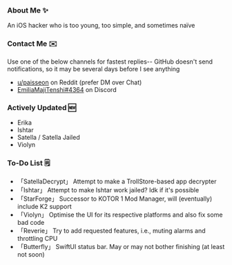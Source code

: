 ### About Me ✨
An iOS hacker who is too young, too simple, and sometimes naïve

### Contact Me ✉️
Use one of the below channels for fastest replies-- GitHub doesn't send notifications, so it may be several days before I see anything

- [u/paisseon](https://reddit.com/u/paisseon) on Reddit (prefer DM over Chat)
- [EmiliaMajiTenshi#4364](https://discord.gg/VM2ZVWqxsj) on Discord

### Actively Updated 🆕
- Erika
- Ishtar
- Satella / Satella Jailed
- Violyn

### To-Do List 🗒
- 「SatellaDecrypt」 Attempt to make a TrollStore-based app decrypter
- 「Ishtar」         Attempt to make Ishtar work jailed? Idk if it's possible
- 「StarForge」      Successor to KOTOR 1 Mod Manager, will (eventually) include K2 support
- 「Violyn」         Optimise the UI for its respective platforms and also fix some bad code
- 「Reverie」        Try to add requested features, i.e., muting alarms and throttling CPU
- 「Butterfly」      SwiftUI status bar. May or may not bother finishing (at least not soon)
